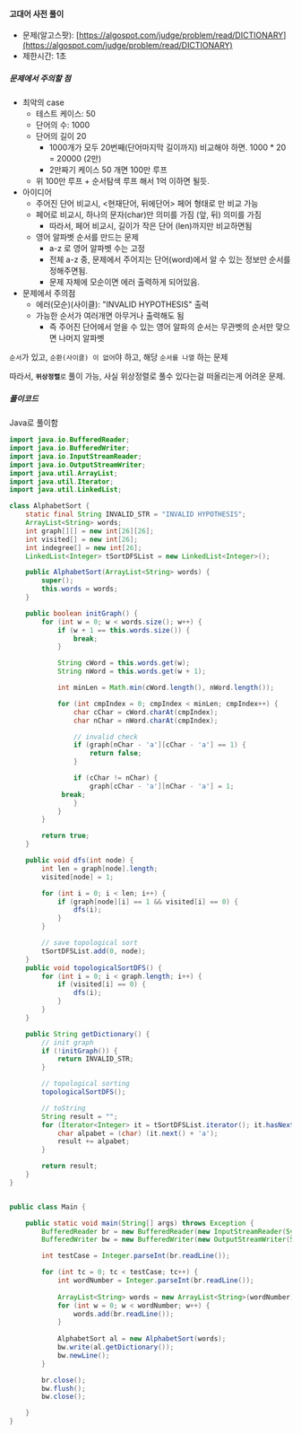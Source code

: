 #### 고대어 사전 풀이

* 문제\(알고스팟\): [https://algospot.com/judge/problem/read/DICTIONARY](https://algospot.com/judge/problem/read/DICTIONARY)
* 제한시간: 1초

##### 문제에서 주의할 점

* 최악의 case
  * 테스트 케이스: 50
  * 단어의 수: 1000
  * 단어의 길이 20
    * 1000개가 모두 20번째\(단어마지막 길이까지\) 비교해야 하면. 1000 \* 20 = 20000 \(2만\)
    * 2만짜기 케이스 50 개면 100만 루프
  * 위 100만 루프 + 순서탐색 루프 해서 1억 이하면 될듯.
* 아이디어
  * 주어진 단어 비교시, &lt;현재단어, 뒤에단어&gt; 페어 형태로 만 비교 가능
  * 페어로 비교시, 하나의  문자\(char\)만 의미를 가짐 \(앞, 뒤\) 의미를 가짐
    * 따라서, 페어 비교시, 길이가 작은 단어 \(len\)까지만 비교하면됨
  * 영어 알파벳 순서를 만드는 문제
    * a-z 로 영어 알파벳 수는 고정
    * 전체 a-z 중, 문제에서 주어지는 단어\(word\)에서 알 수 있는 정보만 순서를 정해주면됨.
    * 문제 자체에 모순이면 에러 출력하게 되어있음.
* 문제에서 주의점
  * 에러\(모순\)\(사이클\): "INVALID HYPOTHESIS" 출력
  * 가능한 순서가 여러개면 아무거나 출력해도 됨
    * 즉 주어진 단어에서 얻을 수 있는 영어 알파의 순서는 무관벳의 순서만 맞으면 나머지 알파벳

`순서`가 있고, `순환(사이클) 이 없어`야 하고, 해당 `순서를 나열` 하는 문제

따라서, **`위상정렬`**`로` 풀이 가능, 사실 위상정렬로 풀수 있다는걸 떠올리는게 어려운 문제.



##### 풀이코드

Java로 풀이함

```java
import java.io.BufferedReader;
import java.io.BufferedWriter;
import java.io.InputStreamReader;
import java.io.OutputStreamWriter;
import java.util.ArrayList;
import java.util.Iterator;
import java.util.LinkedList;

class AlphabetSort {
    static final String INVALID_STR = "INVALID HYPOTHESIS";
    ArrayList<String> words;
    int graph[][] = new int[26][26];
    int visited[] = new int[26];
    int indegree[] = new int[26];
    LinkedList<Integer> tSortDFSList = new LinkedList<Integer>();

    public AlphabetSort(ArrayList<String> words) {
        super();
        this.words = words;
    }

    public boolean initGraph() {
        for (int w = 0; w < words.size(); w++) {
            if (w + 1 == this.words.size()) {
                break;
            }

            String cWord = this.words.get(w);
            String nWord = this.words.get(w + 1);

            int minLen = Math.min(cWord.length(), nWord.length());

            for (int cmpIndex = 0; cmpIndex < minLen; cmpIndex++) {
                char cChar = cWord.charAt(cmpIndex);
                char nChar = nWord.charAt(cmpIndex);

                // invalid check
                if (graph[nChar - 'a'][cChar - 'a'] == 1) {
                    return false;
                }

                if (cChar != nChar) {
                    graph[cChar - 'a'][nChar - 'a'] = 1;
		     break;
                }
            }
        }

        return true;
    }

    public void dfs(int node) {
        int len = graph[node].length;
        visited[node] = 1;

        for (int i = 0; i < len; i++) {
            if (graph[node][i] == 1 && visited[i] == 0) {
                dfs(i);
            }
        }

        // save topological sort
        tSortDFSList.add(0, node);
    }
    public void topologicalSortDFS() {
        for (int i = 0; i < graph.length; i++) {
            if (visited[i] == 0) {
                dfs(i);
            }
        }
    }

    public String getDictionary() {
        // init graph
        if (!initGraph()) {
            return INVALID_STR;
        }

        // topological sorting
        topologicalSortDFS();

        // toString
        String result = "";
        for (Iterator<Integer> it = tSortDFSList.iterator(); it.hasNext();) {
            char alpabet = (char) (it.next() + 'a');
            result += alpabet;
        }

        return result;
    }
}


public class Main {

    public static void main(String[] args) throws Exception {
        BufferedReader br = new BufferedReader(new InputStreamReader(System.in));
        BufferedWriter bw = new BufferedWriter(new OutputStreamWriter(System.out));

        int testCase = Integer.parseInt(br.readLine());

        for (int tc = 0; tc < testCase; tc++) {
            int wordNumber = Integer.parseInt(br.readLine());
            
            ArrayList<String> words = new ArrayList<String>(wordNumber);
            for (int w = 0; w < wordNumber; w++) {
                words.add(br.readLine());
            }
            
            AlphabetSort al = new AlphabetSort(words);
            bw.write(al.getDictionary());
            bw.newLine();
        }

        br.close();
        bw.flush();
        bw.close();

    }
}
```



